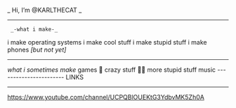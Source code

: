  _ Hi, I’m @KARLTHECAT _
__________________________
     _-what i make-_
 i make operating systems
 i make cool stuff
 i make stupid stuff
 i make phones _[but not yet]_
 __________________________
  _what i sometimes make_
        games 🤑
        crazy stuff 🧑‍🦲
        more stupid stuff
        music
_-----------------------_
         LINKS
  ___________________
  https://www.youtube.com/channel/UCPQBlOUEKtG3YdbvMK5Zh0A
  
